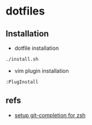 # dotfiles

## Installation
- dotfile installation
```zsh
./install.sh
```
- vim plugin installation
```vim
:PlugInstall
```

## refs
- [setup git-completion for zsh](https://gist.github.com/juno/5546179)
